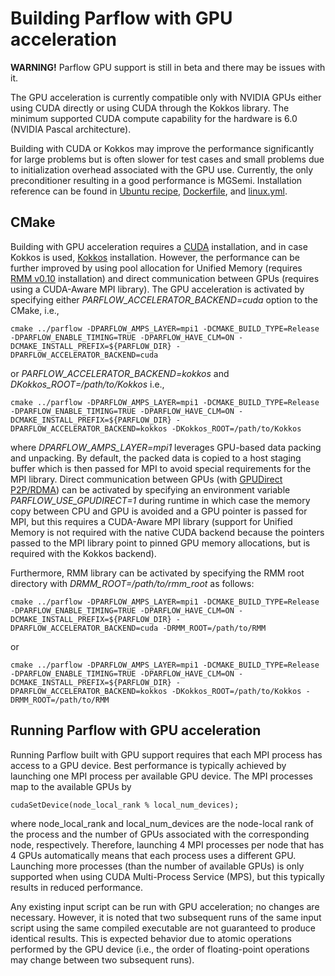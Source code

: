 # Building Parflow with GPU acceleration

**WARNING!** Parflow GPU support is still in beta and there may be issues with it.

The GPU acceleration is currently compatible only with NVIDIA GPUs either using CUDA directly or using CUDA through the Kokkos library. The minimum supported CUDA compute capability for the hardware is 6.0 (NVIDIA Pascal architecture).

Building with CUDA or Kokkos may improve the performance significantly for large problems but is often slower for test cases and small problems due to initialization overhead associated with the GPU use. Currently, the only preconditioner resulting in a good performance is MGSemi. Installation reference can be found in [Ubuntu recipe](/cmake/recipes/ubuntu-18.10-CUDA), [Dockerfile](Dockerfile_CUDA), and [linux.yml](/.github/workflows/linux.yml).


## CMake

Building with GPU acceleration requires a [CUDA](https://docs.nvidia.com/cuda/cuda-installation-guide-linux/index.html) installation, and in case Kokkos is used, [Kokkos](https://github.com/kokkos/kokkos) installation. However, the performance can be further improved by using pool allocation for Unified Memory (requires [RMM v0.10](https://github.com/rapidsai/rmm/tree/branch-0.10) installation) and direct communication between GPUs (requires using a CUDA-Aware MPI library).
The GPU acceleration is activated by specifying either *PARFLOW_ACCELERATOR_BACKEND=cuda* option to the CMake, i.e.,

```shell
cmake ../parflow -DPARFLOW_AMPS_LAYER=mpi1 -DCMAKE_BUILD_TYPE=Release -DPARFLOW_ENABLE_TIMING=TRUE -DPARFLOW_HAVE_CLM=ON -DCMAKE_INSTALL_PREFIX=${PARFLOW_DIR} -DPARFLOW_ACCELERATOR_BACKEND=cuda
```
or *PARFLOW_ACCELERATOR_BACKEND=kokkos* and *DKokkos_ROOT=/path/to/Kokkos* i.e.,
```shell
cmake ../parflow -DPARFLOW_AMPS_LAYER=mpi1 -DCMAKE_BUILD_TYPE=Release -DPARFLOW_ENABLE_TIMING=TRUE -DPARFLOW_HAVE_CLM=ON -DCMAKE_INSTALL_PREFIX=${PARFLOW_DIR} -DPARFLOW_ACCELERATOR_BACKEND=kokkos -DKokkos_ROOT=/path/to/Kokkos
```
where *DPARFLOW_AMPS_LAYER=mpi1* leverages GPU-based data packing and unpacking. By default, the packed data is copied to a host staging buffer which is then passed for MPI to avoid special requirements for the MPI library. Direct communication between GPUs (with [GPUDirect P2P/RDMA](https://developer.nvidia.com/gpudirect)) can be activated by specifying an environment variable *PARFLOW_USE_GPUDIRECT=1* during runtime in which case the memory copy between CPU and GPU is avoided and a GPU pointer is passed for MPI, but this requires a CUDA-Aware MPI library (support for Unified Memory is not required with the native CUDA backend because the pointers passed to the MPI library point to pinned GPU memory allocations, but is required with the Kokkos backend).

Furthermore, RMM library can be activated by specifying the RMM root directory with *DRMM_ROOT=/path/to/rmm_root* as follows:
```shell
cmake ../parflow -DPARFLOW_AMPS_LAYER=mpi1 -DCMAKE_BUILD_TYPE=Release -DPARFLOW_ENABLE_TIMING=TRUE -DPARFLOW_HAVE_CLM=ON -DCMAKE_INSTALL_PREFIX=${PARFLOW_DIR} -DPARFLOW_ACCELERATOR_BACKEND=cuda -DRMM_ROOT=/path/to/RMM
```
or
```shell
cmake ../parflow -DPARFLOW_AMPS_LAYER=mpi1 -DCMAKE_BUILD_TYPE=Release -DPARFLOW_ENABLE_TIMING=TRUE -DPARFLOW_HAVE_CLM=ON -DCMAKE_INSTALL_PREFIX=${PARFLOW_DIR} -DPARFLOW_ACCELERATOR_BACKEND=kokkos -DKokkos_ROOT=/path/to/Kokkos -DRMM_ROOT=/path/to/RMM
```
## Running Parflow with GPU acceleration

Running Parflow built with GPU support requires that each MPI process has access to a GPU device. Best performance is typically achieved by launching one MPI process per available GPU device. The MPI processes map to the available GPUs by 

```cudaSetDevice(node_local_rank % local_num_devices);```

where node_local_rank and local_num_devices are the node-local rank of the process and the number of GPUs associated with the corresponding node, respectively. Therefore, launching 4 MPI processes per node that has 4 GPUs automatically means that each process uses a different GPU. Launching more processes (than the number of available GPUs) is only supported when using CUDA Multi-Process Service (MPS), but this typically results in reduced performance.

Any existing input script can be run with GPU acceleration; no changes are necessary. However, it is noted that two subsequent runs of the same input script using the same compiled executable are not guaranteed to produce identical results. This is expected behavior due to atomic operations performed by the GPU device (i.e., the order of floating-point operations may change between two subsequent runs).

